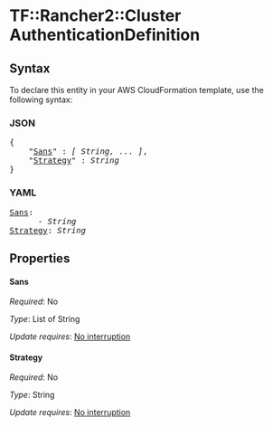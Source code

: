 # TF::Rancher2::Cluster AuthenticationDefinition

## Syntax

To declare this entity in your AWS CloudFormation template, use the following syntax:

### JSON

<pre>
{
    "<a href="#sans" title="Sans">Sans</a>" : <i>[ String, ... ]</i>,
    "<a href="#strategy" title="Strategy">Strategy</a>" : <i>String</i>
}
</pre>

### YAML

<pre>
<a href="#sans" title="Sans">Sans</a>: <i>
      - String</i>
<a href="#strategy" title="Strategy">Strategy</a>: <i>String</i>
</pre>

## Properties

#### Sans

_Required_: No

_Type_: List of String

_Update requires_: [No interruption](https://docs.aws.amazon.com/AWSCloudFormation/latest/UserGuide/using-cfn-updating-stacks-update-behaviors.html#update-no-interrupt)

#### Strategy

_Required_: No

_Type_: String

_Update requires_: [No interruption](https://docs.aws.amazon.com/AWSCloudFormation/latest/UserGuide/using-cfn-updating-stacks-update-behaviors.html#update-no-interrupt)

